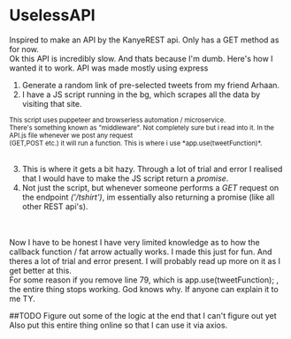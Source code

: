# UselessAPI
Inspired to make an API by the KanyeREST api. Only has a GET method as for now. <br>
Ok this API is incredibly slow. And thats because I'm dumb. Here's how I wanted it to work.
API was made mostly using express

1) Generate a random link of pre-selected tweets from my friend Arhaan.
2) I have a JS script running in the bg, which scrapes all the data by visiting that site. <br>
<sub>
      This script uses puppeteer and browserless automation / microservice. <br>
      There's something known as "middleware". Not completely sure but i read into it. In the API.js file whenever we post any request <br>
      (GET,POST etc.) it will run a function. This is where i use *app.use(tweetFunction)*.
     </sub>
     <br>
     <br>
     
 3) This is where it gets a bit hazy. Through a lot of trial and error I realised that I would have to make the JS script return a *promise*.
 4) Not just the script, but whenever someone performs a *GET* request on the endpoint *('/tshirt')*, im essentially also returning a promise (like all other REST api's).
 
 <br>
 <br>
 Now I have to be honest I have very limited knowledge as to how the callback function / fat arrow actually works. I made this just for fun. And theres a lot of 
 trial and error present. I will probably read up more on it as I get better at this.
 <br>
 For some reason if you remove line 79, which is app.use(tweetFunction); , the entire thing stops working. God knows why. If anyone can explain it to me TY.

##TODO
Figure out some of the logic at the end that I can't figure out yet <br>
Also put this entire thing online so that I can use it via axios.
